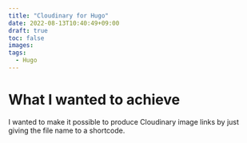 ```yaml
---
title: "Cloudinary for Hugo"
date: 2022-08-13T10:40:49+09:00
draft: true
toc: false
images:
tags:
  - Hugo
---
```


# What I wanted to achieve
I wanted to make it possible to produce Cloudinary image links by just giving the file name to a shortcode.

